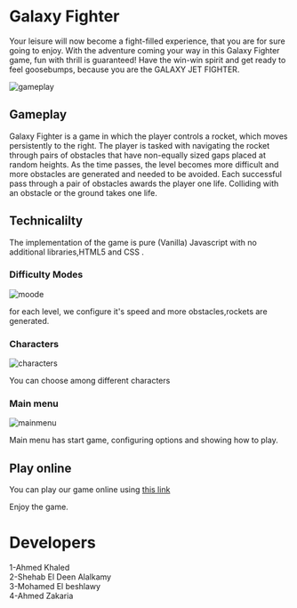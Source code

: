 # Galaxy Fighter
Your leisure will now become a fight-filled experience, that you are for sure going to enjoy. With the adventure coming your way in this Galaxy Fighter game, fun with thrill is guaranteed! Have the win-win spirit and get ready to feel goosebumps, because you are the GALAXY JET FIGHTER.

![gameplay](https://user-images.githubusercontent.com/64443382/107883556-5b70dc80-6ef8-11eb-9d65-55a1e150cabb.png)

## Gameplay

Galaxy Fighter is a game in which the player controls a rocket, which moves
persistently to the right. The player is tasked with navigating the rocket
through pairs of obstacles that have non-equally sized gaps placed at random
heights. As the time passes, the level becomes more difficult and more obstacles
are generated and needed to be avoided. Each successful pass through a pair of
obstacles awards the player one life. Colliding with an obstacle or the ground takes one life.

## Technicalilty

The implementation of the game is pure (Vanilla) Javascript with no additional libraries,HTML5 and CSS .

### Difficulty Modes

![moode](https://user-images.githubusercontent.com/64443382/107883564-5f046380-6ef8-11eb-8aee-4080b8edcc3d.png)

for each level, we configure it's speed and more obstacles,rockets are generated.

### Characters

![characters](https://user-images.githubusercontent.com/64443382/107883551-5744bf00-6ef8-11eb-8ad3-f6f1e3896c8f.png)

You can choose among different characters





### Main menu

![mainmenu](https://user-images.githubusercontent.com/64443382/107883560-5dd33680-6ef8-11eb-82a1-f939ddc99441.png)

Main menu has start game, configuring options and showing how to play.



## Play online

You can play our game online using [this link]("soon")

Enjoy the game.
# Developers
1-Ahmed Khaled\
2-Shehab El Deen Alalkamy\
3-Mohamed El beshlawy\
4-Ahmed Zakaria
